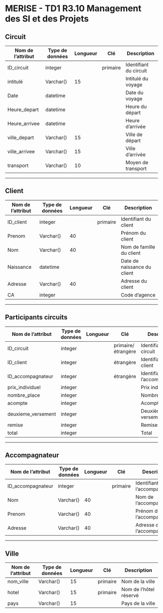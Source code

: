 # MERISE - TD1 R3.10 Management des SI et des Projets

## Circuit
| Nom de l’attribut  | Type de données | Longueur | Clé       | Description            |
|---------------------|-----------------|----------|-----------|------------------------|
| ID_circuit          | integer         |          | primaire  | Identifiant du circuit |
| intitulé            | Varchar()       | 15       |           | Intitulé du voyage     |
| Date                | datetime        |          |           | Date du voyage         |
| Heure_depart        | datetime        |          |           | Heure du départ        |
| Heure_arrivee       | datetime        |          |           | Heure d’arrivée        |
| ville_depart        | Varchar()       | 15       |           | Ville de départ        |
| ville_arrivee       | Varchar()       | 15       |           | Ville d’arrivée        |
| transport           | Varchar()       | 10       |           | Moyen de transport     |

---

## Client
| Nom de l’attribut | Type de données | Longueur | Clé      | Description                  |
|-------------------|-----------------|----------|----------|------------------------------|
| ID_client         | integer         |          | primaire | Identifiant du client        |
| Prenom            | Varchar()       | 40       |          | Prénom du client             |
| Nom               | Varchar()       | 40       |          | Nom de famille du client     |
| Naissance         | datetime        |          |          | Date de naissance du client  |
| Adresse           | Varchar()       | 40       |          | Adresse du client            |
| CA                | integer         |          |          | Code d’agence                |

---

## Participants circuits
| Nom de l’attribut    | Type de données | Longueur | Clé                | Description                   |
|-----------------------|-----------------|----------|--------------------|-------------------------------|
| ID_circuit            | integer         |          | primaire/étrangère | Identifiant du circuit        |
| ID_client             | integer         |          | étrangère          | Identifiant du client         |
| ID_accompagnateur     | integer         |          | étrangère          | Identifiant de l’accompagnateur |
| prix_individuel       | integer         |          |                    | Prix individuel               |
| nombre_place          | integer         |          |                    | Nombre de place               |
| acompte               | integer         |          |                    | Acompte                       |
| deuxieme_versement    | integer         |          |                    | Deuxième versement            |
| remise                | integer         |          |                    | Remise                        |
| total                 | integer         |          |                    | Total                         |

---

## Accompagnateur
| Nom de l’attribut   | Type de données | Longueur | Clé      | Description                     |
|----------------------|-----------------|----------|----------|---------------------------------|
| ID_accompagnateur    | integer         |          | primaire | Identifiant de l’accompagnateur |
| Nom                  | Varchar()       | 40       |          | Nom de l’accompagnateur         |
| Prenom               | Varchar()       | 40       |          | Prénom de l’accompagnateur      |
| Adresse              | Varchar()       | 40       |          | Adresse de l’accompagnateur     |

---

## Ville
| Nom de l’attribut | Type de données | Longueur | Clé      | Description          |
|--------------------|-----------------|----------|----------|----------------------|
| nom_ville          | Varchar()       | 15       | primaire | Nom de la ville      |
| hotel              | Varchar()       | 15       | primaire | Nom de l’hôtel réservé |
| pays               | Varchar()       | 15       |          | Pays de la ville     |
